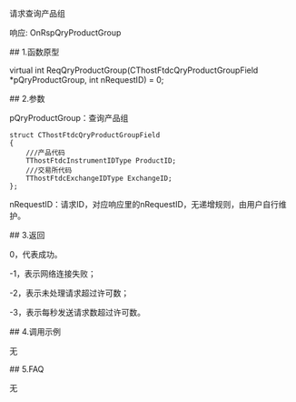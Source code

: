 <p>请求查询产品组</p>
<p>响应: OnRspQryProductGroup</p>
<span class="anchor" id="27b1c71a-58c0-4e2b-b707-cefdd4ebff43"></span>
## 1.函数原型
<p>virtual int ReqQryProductGroup(CThostFtdcQryProductGroupField *pQryProductGroup, int nRequestID) = 0;</p>
<span class="anchor" id="f2a4ac43-2b75-4551-b425-e04fd27f92ee"></span>
## 2.参数
<p>pQryProductGroup：查询产品组</p>
<pre><code>struct CThostFtdcQryProductGroupField
{
    ///产品代码
    TThostFtdcInstrumentIDType ProductID;
    ///交易所代码
    TThostFtdcExchangeIDType ExchangeID;
};
</code></pre>
<p>nRequestID：请求ID，对应响应里的nRequestID，无递增规则，由用户自行维护。</p>
<span class="anchor" id="9245c83c-466c-486b-8c56-b994487d12a3"></span>
## 3.返回
<p>0，代表成功。</p>
<p>-1，表示网络连接失败；</p>
<p>-2，表示未处理请求超过许可数；</p>
<p>-3，表示每秒发送请求数超过许可数。</p>
<span class="anchor" id="b72a3365-c8f8-4b24-b907-a0ceabcfa251"></span>
## 4.调用示例
<p>无</p>
<span class="anchor" id="8c01f94a-f2cb-40be-9d56-abb6f3dd1b9b"></span>
## 5.FAQ
<p>无</p>
